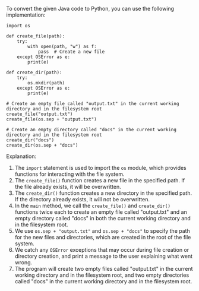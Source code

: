 To convert the given Java code to Python, you can use the following implementation:
```
import os

def create_file(path):
    try:
        with open(path, "w") as f:
            pass  # Create a new file
    except OSError as e:
        print(e)

def create_dir(path):
    try:
        os.mkdir(path)
    except OSError as e:
        print(e)

# Create an empty file called "output.txt" in the current working directory and in the filesystem root
create_file("output.txt")
create_file(os.sep + "output.txt")

# Create an empty directory called "docs" in the current working directory and in the filesystem root
create_dir("docs")
create_dir(os.sep + "docs")
```
Explanation:

1. The `import` statement is used to import the `os` module, which provides functions for interacting with the file system.
2. The `create_file()` function creates a new file in the specified path. If the file already exists, it will be overwritten.
3. The `create_dir()` function creates a new directory in the specified path. If the directory already exists, it will not be overwritten.
4. In the `main` method, we call the `create_file()` and `create_dir()` functions twice each to create an empty file called "output.txt" and an empty directory called "docs" in both the current working directory and in the filesystem root.
5. We use `os.sep + "output.txt"` and `os.sep + "docs"` to specify the path for the new files and directories, which are created in the root of the file system.
6. We catch any `OSError` exceptions that may occur during file creation or directory creation, and print a message to the user explaining what went wrong.
7. The program will create two empty files called "output.txt" in the current working directory and in the filesystem root, and two empty directories called "docs" in the current working directory and in the filesystem root.

